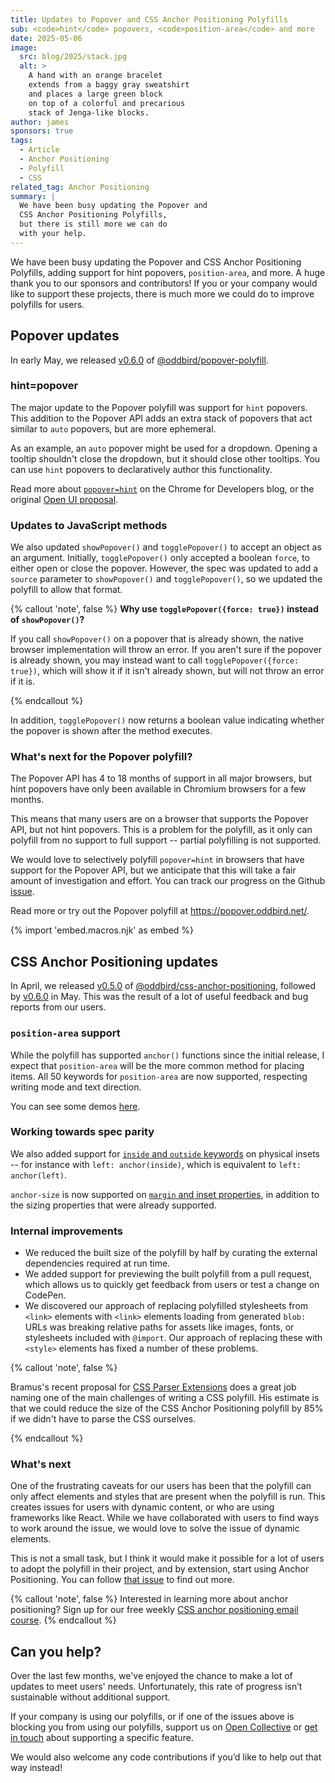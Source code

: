 ```yaml
---
title: Updates to Popover and CSS Anchor Positioning Polyfills
sub: <code>hint</code> popovers, <code>position-area</code> and more
date: 2025-05-06
image:
  src: blog/2025/stack.jpg
  alt: >
    A hand with an orange bracelet
    extends from a baggy gray sweatshirt
    and places a large green block
    on top of a colorful and precarious
    stack of Jenga-like blocks.
author: james
sponsors: true
tags:
  - Article
  - Anchor Positioning
  - Polyfill
  - CSS
related_tag: Anchor Positioning
summary: |
  We have been busy updating the Popover and
  CSS Anchor Positioning Polyfills,
  but there is still more we can do
  with your help.
---
```


We have been busy updating the Popover and CSS Anchor Positioning Polyfills,
adding support for hint popovers, `position-area`, and more. A huge thank
you to our sponsors and contributors! If you or your company would like to
support these projects, there is much more we could do to improve polyfills for
users.

## Popover updates

In early May, we released
[v0.6.0](https://github.com/oddbird/popover-polyfill/releases/tag/v0.6.0) of
[@oddbird/popover-polyfill](https://github.com/oddbird/popover-polyfill/tree/v0.6.0).

### hint=popover

The major update to the Popover polyfill was support for `hint` popovers. This
addition to the Popover API adds an extra stack of popovers that act similar to
`auto` popovers, but are more ephemeral.

As an example, an `auto` popover might be used for a dropdown. Opening a tooltip
shouldn't close the dropdown, but it should close other tooltips. You can use
`hint` popovers to declaratively author this functionality.

Read more about [`popover=hint`](https://developer.chrome.com/blog/popover-hint)
on the Chrome for Developers blog, or the original [Open UI
proposal](https://open-ui.org/components/popover-hint.research.explainer/).

### Updates to JavaScript methods

We also updated `showPopover()` and `togglePopover()` to accept an object as an
argument. Initially, `togglePopover()` only accepted a boolean `force`, to
either open or close the popover. However, the spec was updated to add a
`source` parameter to `showPopover()` and `togglePopover()`, so we updated the
polyfill to allow that format.

{% callout 'note', false %}
**Why use `togglePopover({force: true})` instead of `showPopover()`?**

If you call `showPopover()` on a popover that is already shown, the native
browser implementation will throw an error. If you aren't sure if the popover is
already shown, you may instead want to call `togglePopover({force: true})`,
which will show it if it isn't already shown, but will not throw an error if it
is.

{% endcallout %}

In addition, `togglePopover()` now returns a boolean value indicating whether
the popover is shown after the method executes.

### What's next for the Popover polyfill?

The Popover API has 4 to 18 months of support in all major browsers, but hint
popovers have only been available in Chromium browsers for a few months.

<browser-support data-feature="popover"></browser-support>

This means that many users are on a browser that supports the Popover API, but
not hint popovers. This is a problem for the polyfill, as it only can polyfill
from no support to full support -- partial polyfilling is not supported.

<browser-support data-feature="popover-hint"></browser-support>

We would love to selectively polyfill `popover=hint` in browsers that have
support for the Popover API, but we anticipate that this will take a fair amount
of investigation and effort. You can track our progress on the Github
[issue](https://github.com/oddbird/popover-polyfill/issues/242).

Read more or try out the Popover polyfill at <https://popover.oddbird.net/>.

{% import 'embed.macros.njk' as embed %}

## CSS Anchor Positioning updates

In April, we released
[v0.5.0](https://github.com/oddbird/css-anchor-positioning/releases/tag/v0.5.0)
of
[@oddbird/css-anchor-positioning](https://github.com/oddbird/css-anchor-positioning),
followed by
[v0.6.0](https://github.com/oddbird/css-anchor-positioning/releases/tag/v0.6.0)
in May. This was the result of a lot of useful feedback and bug reports from our
users.

### `position-area` support

While the polyfill has supported `anchor()` functions since the initial release,
I expect that `position-area` will be the more common method for placing items.
All 50 keywords for `position-area` are now supported, respecting writing mode
and text direction.

You can see some demos [here](https://anchor-positioning.oddbird.net/position-area.html).

### Working towards spec parity

We also added support for [`inside` and `outside` keywords](https://anchor-positioning.oddbird.net/#inside-outside) on physical insets --
for instance with `left: anchor(inside)`, which is equivalent to `left:
anchor(left)`.

`anchor-size` is now supported on [`margin` and inset
properties](https://anchor-positioning.oddbird.net/#anchor-size-extended), in
addition to the sizing properties that were already supported.

### Internal improvements

* We reduced the built size of the polyfill by half by curating the external
  dependencies required at run time.
* We added support for previewing the built polyfill from a pull request, which
  allows us to quickly get feedback from users or test a change on CodePen.
* We discovered our approach of replacing polyfilled stylesheets from `<link>`
  elements with `<link>` elements loading from generated `blob:` URLs was
  breaking relative paths for assets like images, fonts, or stylesheets included
  with `@import`. Our approach of replacing these with `<style>` elements has
  fixed a number of these problems.

{% callout 'note', false %}

Bramus's recent proposal for [CSS Parser
Extensions](https://www.bram.us/2025/05/04/css-parser-extensions-pitch/) does a
great job naming one of the main challenges of writing a CSS polyfill. His
estimate is that we could reduce the size of the CSS Anchor Positioning polyfill
by 85% if we didn't have to parse the CSS ourselves.

{% endcallout %}

### What's next

One of the frustrating caveats for our users has been that the polyfill can only
affect elements and styles that are present when the polyfill is run. This
creates issues for users with dynamic content, or who are using frameworks like
React. While we have collaborated with users to find ways to work around the
issue, we would love to solve the issue of dynamic elements.

This is not a small task, but I think it would make it possible for a lot of
users to adopt the polyfill in their project, and by extension, start using
Anchor Positioning. You can follow [that
issue](https://github.com/oddbird/css-anchor-positioning/issues/91) to find out
more.

{% callout 'note', false %}
Interested in learning more about anchor positioning?
Sign up for our free weekly
[CSS anchor positioning email course](/courses/anchor-positioning).
{% endcallout %}

## Can you help?

Over the last few months, we've enjoyed the chance to make a lot of updates to
meet users' needs. Unfortunately, this rate of progress isn’t sustainable
without additional support.

If your company is using our polyfills, or if one of the issues above is
blocking you from using our polyfills, support us on [Open
Collective](https://opencollective.com/oddbird-open-source) or [get in
touch](/contact/) about supporting a specific feature.

We would also welcome any code contributions if you’d like to help out that way
instead!
